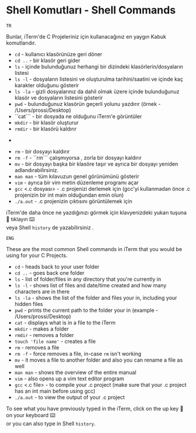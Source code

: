 # Shell  Komutları - Shell Commands
```TR```

Bunlar, iTerm'de C Projeleriniz için kullanacağınız en yaygın Kabuk komutlarıdır.

-  ```cd``` - kullanıcı klasörünüze geri döner
-  ```cd ..``` - bir klasör geri gider
-  ```ls``` - içinde bulunduğunuz herhangi bir dizindeki klasörlerin/dosyaların listesi
-  ```ls -l``` - dosyaların listesini ve oluşturulma tarihini/saatini ve içinde kaç karakter olduğunu gösterir
-  ```ls -la``` - gizli dosyalarınız da dahil olmak üzere içinde bulunduğunuz klasör ve dosyaların listesini gösterir
-  ```pwd``` - bulunduğunuz klasörün geçerli yolunu yazdırır (örnek - /Users/prossi/Desktop)
-  ``cat``` - bir dosyada ne olduğunu iTerm'e görüntüler
-  ```mkdir``` - bir klasör oluşturur
-  ```rmdir``` - bir klasörü kaldırır
-  ```touch 'file name'''' - bir dosya oluşturur
-  ```rm``` - bir dosyayı kaldırır
-  ```rm -f``` - ``rm``` çalışmıyorsa , zorla bir dosyayı kaldırır
-  ```mv``` - bir dosyayı başka bir klasöre taşır ve ayrıca bir dosyayı yeniden adlandırabilirsiniz.
-  ```man man``` - tüm kılavuzun genel görünümünü gösterir
-  ```vim``` - ayrıca bir vim metin düzenleme programı açar
-  ```gcc``` <.c dosyası> - .c projenizi derlemek için (gcc'yi kullanmadan önce .c projenizin bir int main olduğundan emin olun)
-  ```./a.out``` - .c projenizin çıktısını görüntülemek için

iTerm'de daha önce ne yazdığınızı görmek için klavyenizdeki yukarı tuşuna 🔼 tıklayın ⌨️ </br>
veya
Shell ```history``` de yazabilirsiniz .

```ENG```

These are the most common Shell commands in iTerm that you would be using for your C Projects.

- ```cd``` - heads back to your user folder
- ```cd ..``` - goes back one folder
- ```ls``` - list of folder/files in any directory that you're currently in
- ```ls -l``` - shows list of files and date/time created and how many characters are in there
- ```ls -la``` - shows the list of the folder and files your in, including your hidden files
- ```pwd``` - prints the current path to the folder your in (example - /Users/prossi/Desktop)
- ```cat``` - displays what is in a file to the iTerm
- ```mkdir``` - makes a folder
- ```rmdir``` - removes a folder
- ```touch 'file name'``` - creates a file
- ```rm``` - removes a file
- ```rm -f``` - force removes a file, in-case ```rm``` isn't working
- ```mv``` - it moves a file to another folder and also you can rename a file as well
- ```man man``` - shows the overview of the entire manual
- ```vim``` - also opens up a vim text editor program
- ```gcc``` <.c file> - to compile your .c project (make sure that your .c project has an int main before using gcc)
- ```./a.out``` - to view the output of your .c project

To see what you have previously typed in the iTerm, click on the up key 🔼 on your keyboard ⌨️ </br>
or
you can also type in Shell ```history```.
